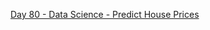 [Day 80 - Data Science - Predict House Prices](https://github.com/Jubiko31/100Days_Python_Data_Science/tree/main/Day%C2%A080%20-%20Predict_House_Prices)